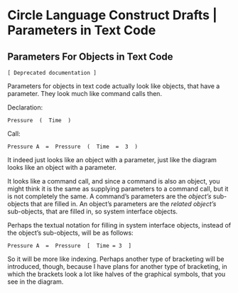 ﻿Circle Language Construct Drafts | Parameters in Text Code
==========================================================

Parameters For Objects in Text Code
-----------------------------------

`[ Deprecated documentation ]`

Parameters for objects in text code actually look like objects, that have a parameter. They look much like command calls then.

Declaration:

```
Pressure  (  Time  )
```

Call:

```
Pressure A  =  Pressure  (  Time  =  3  )
```

It indeed just looks like an object with a parameter, just like the diagram looks like an object with a parameter.

It looks like a command call, and since a command is also an object, you might think it is the same as supplying parameters to a command call, but it is not completely the same. A command’s parameters are the *object’s* sub-objects that are filled in. An object’s parameters are the *related object’s* sub-objects, that are filled in, so system interface objects.

Perhaps the textual notation for filling in system interface objects, instead of the object’s sub-objects, will be as follows:

```
Pressure A  =  Pressure  [  Time = 3  ]
```

So it will be more like indexing. Perhaps another type of bracketing will be introduced, though, because I have plans for another type of bracketing, in which the brackets look a lot like halves of the graphical symbols, that you see in the diagram.